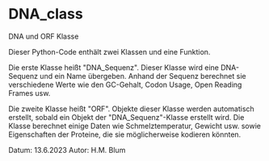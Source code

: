 # DNA_class
DNA und ORF Klasse 

Dieser Python-Code enthält zwei Klassen und eine Funktion.

Die erste Klasse heißt "DNA_Sequenz". Dieser Klasse wird eine DNA-Sequenz und ein Name übergeben. 
Anhand der Sequenz berechnet sie verschiedene Werte wie den GC-Gehalt, Codon Usage, Open Reading Frames usw.

Die zweite Klasse heißt "ORF". Objekte dieser Klasse werden automatisch erstellt, sobald ein Objekt der "DNA_Sequenz"-Klasse erstellt wird. 
Die Klasse berechnet einige Daten wie Schmelztemperatur, Gewicht usw. sowie Eigenschaften der Proteine, die sie möglicherweise kodieren könnten.
    
Datum: 13.6.2023
Autor: H.M. Blum
